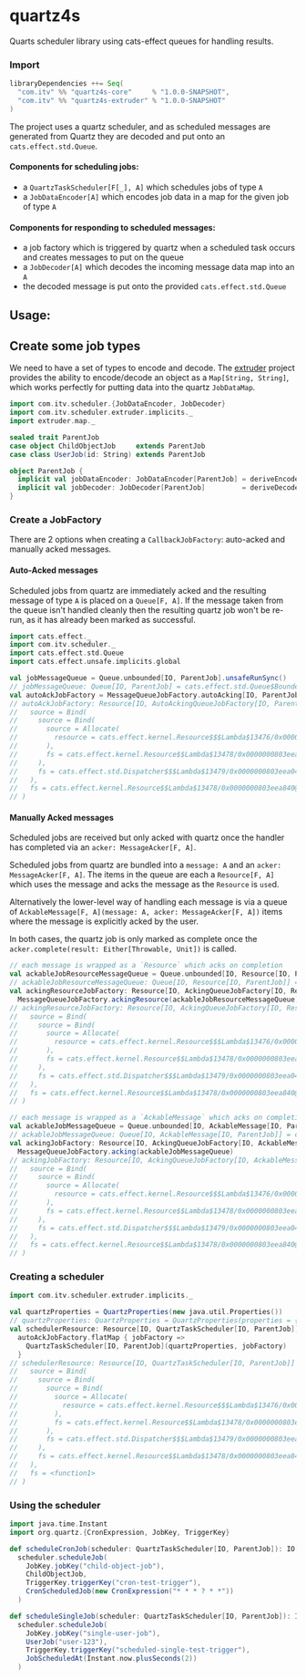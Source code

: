 # quartz4s
Quarts scheduler library using cats-effect queues for handling results.

### Import
```scala
libraryDependencies ++= Seq(
  "com.itv" %% "quartz4s-core"     % "1.0.0-SNAPSHOT",
  "com.itv" %% "quartz4s-extruder" % "1.0.0-SNAPSHOT"
)
```

The project uses a quartz scheduler, and as scheduled messages are generated from Quartz they are
decoded and put onto an `cats.effect.std.Queue`.

#### Components for scheduling jobs:
* a `QuartzTaskScheduler[F[_], A]` which schedules jobs of type `A`
* a `JobDataEncoder[A]` which encodes job data in a map for the given job of type `A`

#### Components for responding to scheduled messages:
* a job factory which is triggered by quartz when a scheduled task occurs and creates messages to put on the queue
* a `JobDecoder[A]` which decodes the incoming message data map into an `A`
* the decoded message is put onto the provided `cats.effect.std.Queue`


## Usage:

## Create some job types
We need to have a set of types to encode and decode.
The [extruder](https://janstenpickle.github.io/extruder/) project provides the ability to
encode/decode an object as a `Map[String, String]`, which works perfectly for 
putting data into the quartz `JobDataMap`.
```scala
import com.itv.scheduler.{JobDataEncoder, JobDecoder}
import com.itv.scheduler.extruder.implicits._
import extruder.map._

sealed trait ParentJob
case object ChildObjectJob     extends ParentJob
case class UserJob(id: String) extends ParentJob

object ParentJob {
  implicit val jobDataEncoder: JobDataEncoder[ParentJob] = deriveEncoder[ParentJob]
  implicit val jobDecoder: JobDecoder[ParentJob]         = deriveDecoder[ParentJob]
}
```

### Create a JobFactory
There are 2 options when creating a `CallbackJobFactory`: auto-acked and manually acked messages.

#### Auto-Acked messages
Scheduled jobs from quartz are immediately acked and the resulting message of type `A` is placed on a `Queue[F, A]`.
If the message taken from the queue isn't handled cleanly then the resulting quartz job won't be re-run,
as it has already been marked as successful. 
```scala
import cats.effect._
import com.itv.scheduler._
import cats.effect.std.Queue
import cats.effect.unsafe.implicits.global

val jobMessageQueue = Queue.unbounded[IO, ParentJob].unsafeRunSync()
// jobMessageQueue: Queue[IO, ParentJob] = cats.effect.std.Queue$BoundedQueue@46265b50
val autoAckJobFactory = MessageQueueJobFactory.autoAcking[IO, ParentJob](jobMessageQueue)
// autoAckJobFactory: Resource[IO, AutoAckingQueueJobFactory[IO, ParentJob]] = Bind(
//   source = Bind(
//     source = Bind(
//       source = Allocate(
//         resource = cats.effect.kernel.Resource$$$Lambda$13476/0x0000000803eec040@2f6c4b11
//       ),
//       fs = cats.effect.kernel.Resource$$Lambda$13478/0x0000000803eea840@5bf19bdd
//     ),
//     fs = cats.effect.std.Dispatcher$$$Lambda$13479/0x0000000803eea040@4135e174
//   ),
//   fs = cats.effect.kernel.Resource$$Lambda$13478/0x0000000803eea840@170e7e1c
// )
```

#### Manually Acked messages
Scheduled jobs are received but only acked with quartz once the handler has completed via an `acker: MessageAcker[F, A]`.

Scheduled jobs from quartz are bundled into a `message: A` and an `acker: MessageAcker[F, A]`.
The items in the queue are each a `Resource[F, A]` which uses the message and acks the message as the `Resource` is `use`d.

Alternatively the lower-level way of handling each message is via a queue of
`AckableMessage[F, A](message: A, acker: MessageAcker[F, A])` items where the message is explicitly acked by the user.

In both cases, the quartz job is only marked as complete once the `acker.complete(result: Either[Throwable, Unit])` is called.
```scala
// each message is wrapped as a `Resource` which acks on completion
val ackableJobResourceMessageQueue = Queue.unbounded[IO, Resource[IO, ParentJob]].unsafeRunSync()
// ackableJobResourceMessageQueue: Queue[IO, Resource[IO, ParentJob]] = cats.effect.std.Queue$BoundedQueue@2bc7e8d2
val ackingResourceJobFactory: Resource[IO, AckingQueueJobFactory[IO, Resource, ParentJob]] =
  MessageQueueJobFactory.ackingResource(ackableJobResourceMessageQueue)
// ackingResourceJobFactory: Resource[IO, AckingQueueJobFactory[IO, Resource, ParentJob]] = Bind(
//   source = Bind(
//     source = Bind(
//       source = Allocate(
//         resource = cats.effect.kernel.Resource$$$Lambda$13476/0x0000000803eec040@5a47d91c
//       ),
//       fs = cats.effect.kernel.Resource$$Lambda$13478/0x0000000803eea840@4e523bfe
//     ),
//     fs = cats.effect.std.Dispatcher$$$Lambda$13479/0x0000000803eea040@6dc55bc1
//   ),
//   fs = cats.effect.kernel.Resource$$Lambda$13478/0x0000000803eea840@56151aca
// )

// each message is wrapped as a `AckableMessage` which acks on completion
val ackableJobMessageQueue = Queue.unbounded[IO, AckableMessage[IO, ParentJob]].unsafeRunSync()
// ackableJobMessageQueue: Queue[IO, AckableMessage[IO, ParentJob]] = cats.effect.std.Queue$BoundedQueue@2a70b360
val ackingJobFactory: Resource[IO, AckingQueueJobFactory[IO, AckableMessage, ParentJob]] =
  MessageQueueJobFactory.acking(ackableJobMessageQueue)
// ackingJobFactory: Resource[IO, AckingQueueJobFactory[IO, AckableMessage, ParentJob]] = Bind(
//   source = Bind(
//     source = Bind(
//       source = Allocate(
//         resource = cats.effect.kernel.Resource$$$Lambda$13476/0x0000000803eec040@19d166b5
//       ),
//       fs = cats.effect.kernel.Resource$$Lambda$13478/0x0000000803eea840@36952d5c
//     ),
//     fs = cats.effect.std.Dispatcher$$$Lambda$13479/0x0000000803eea040@b98d46f
//   ),
//   fs = cats.effect.kernel.Resource$$Lambda$13478/0x0000000803eea840@3545225c
// )
```

### Creating a scheduler
```scala
import com.itv.scheduler.extruder.implicits._

val quartzProperties = QuartzProperties(new java.util.Properties())
// quartzProperties: QuartzProperties = QuartzProperties(properties = {})
val schedulerResource: Resource[IO, QuartzTaskScheduler[IO, ParentJob]] =
  autoAckJobFactory.flatMap { jobFactory => 
    QuartzTaskScheduler[IO, ParentJob](quartzProperties, jobFactory)
  }
// schedulerResource: Resource[IO, QuartzTaskScheduler[IO, ParentJob]] = Bind(
//   source = Bind(
//     source = Bind(
//       source = Bind(
//         source = Allocate(
//           resource = cats.effect.kernel.Resource$$$Lambda$13476/0x0000000803eec040@2f6c4b11
//         ),
//         fs = cats.effect.kernel.Resource$$Lambda$13478/0x0000000803eea840@5bf19bdd
//       ),
//       fs = cats.effect.std.Dispatcher$$$Lambda$13479/0x0000000803eea040@4135e174
//     ),
//     fs = cats.effect.kernel.Resource$$Lambda$13478/0x0000000803eea840@170e7e1c
//   ),
//   fs = <function1>
// )
```

### Using the scheduler
```scala
import java.time.Instant
import org.quartz.{CronExpression, JobKey, TriggerKey}

def scheduleCronJob(scheduler: QuartzTaskScheduler[IO, ParentJob]): IO[Option[Instant]] =
  scheduler.scheduleJob(
    JobKey.jobKey("child-object-job"),
    ChildObjectJob,
    TriggerKey.triggerKey("cron-test-trigger"),
    CronScheduledJob(new CronExpression("* * * ? * *"))
  )

def scheduleSingleJob(scheduler: QuartzTaskScheduler[IO, ParentJob]): IO[Option[Instant]] =
  scheduler.scheduleJob(
    JobKey.jobKey("single-user-job"),
    UserJob("user-123"),
    TriggerKey.triggerKey("scheduled-single-test-trigger"),
    JobScheduledAt(Instant.now.plusSeconds(2))
  )
```
